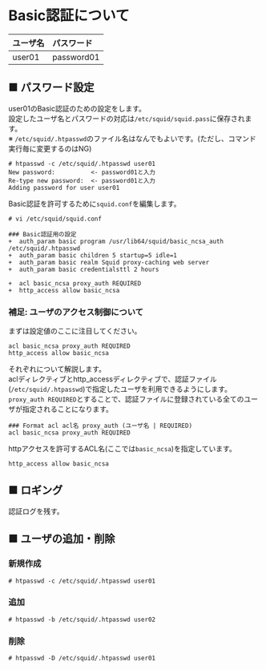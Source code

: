 # Basic認証について

|ユーザ名|パスワード|
|:---|:---|
|user01|password01|

## ■ パスワード設定
user01のBasic認証のための設定をします。  
設定したユーザ名とパスワードの対応は`/etc/squid/squid.pass`に保存されます。  
※ `/etc/squid/.htpasswd`のファイル名はなんでもよいです。(ただし、コマンド実行毎に変更するのはNG)
```
# htpasswd -c /etc/squid/.htpasswd user01
New password:          <- password01と入力
Re-type new password:  <- password01と入力
Adding password for user user01
```
Basic認証を許可するために`squid.conf`を編集します。
```
# vi /etc/squid/squid.conf
```
```
### Basic認証用の設定
+  auth_param basic program /usr/lib64/squid/basic_ncsa_auth /etc/squid/.htpasswd
+  auth_param basic children 5 startup=5 idle=1
+  auth_param basic realm Squid proxy-caching web server
+  auth_param basic credentialsttl 2 hours

+  acl basic_ncsa proxy_auth REQUIRED
+  http_access allow basic_ncsa
```
### 補足: ユーザのアクセス制御について
まずは設定値のここに注目してください。  
```
acl basic_ncsa proxy_auth REQUIRED
http_access allow basic_ncsa
```
それぞれについて解説します。  
aclディレクティブとhttp_accessディレクティブで、認証ファイル(`/etc/squid/.htpasswd`)で指定したユーザを利用できるようにします。  
`proxy_auth REQUIRED`とすることで、認証ファイルに登録されている全てのユーザが指定されることになります。
```
### Format acl acl名 proxy_auth (ユーザ名 | REQUIRED)
acl basic_ncsa proxy_auth REQUIRED
```
  
httpアクセスを許可するACL名(ここでは`basic_ncsa`)を指定しています。
```
http_access allow basic_ncsa
```
## ■ ロギング
認証ログを残す。
## ■ ユーザの追加・削除
### 新規作成
```
# htpasswd -c /etc/squid/.htpasswd user01
```
### 追加
```
# htpasswd -b /etc/squid/.htpasswd user02
```
### 削除
```
# htpasswd -D /etc/squid/.htpasswd user01
```
